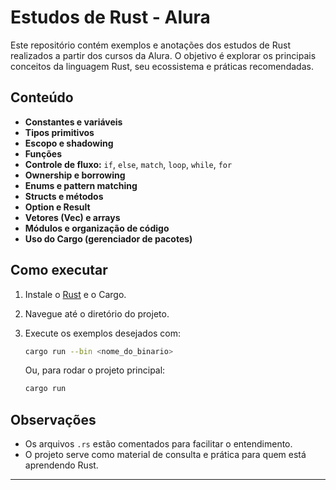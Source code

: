 # Estudos de Rust - Alura

Este repositório contém exemplos e anotações dos estudos de Rust realizados a partir dos cursos da Alura. O objetivo é explorar os principais conceitos da linguagem Rust, seu ecossistema e práticas recomendadas.

## Conteúdo

- **Constantes e variáveis**
- **Tipos primitivos**
- **Escopo e shadowing**
- **Funções**
- **Controle de fluxo:** `if`, `else`, `match`, `loop`, `while`, `for`
- **Ownership e borrowing**
- **Enums e pattern matching**
- **Structs e métodos**
- **Option e Result**
- **Vetores (Vec) e arrays**
- **Módulos e organização de código**
- **Uso do Cargo (gerenciador de pacotes)**

## Como executar

1. Instale o [Rust](https://www.rust-lang.org/tools/install) e o Cargo.
2. Navegue até o diretório do projeto.
3. Execute os exemplos desejados com:

   ```sh
   cargo run --bin <nome_do_binario>
   ```

   Ou, para rodar o projeto principal:

   ```sh
   cargo run
   ```

## Observações

- Os arquivos `.rs` estão comentados para facilitar o entendimento.
- O projeto serve como material de consulta e prática para quem está aprendendo Rust.

---
